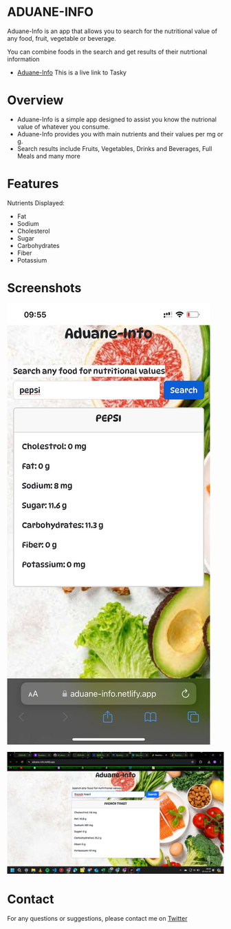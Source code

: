 # ADUANE-INFO

Aduane-Info is an app that allows you to search for the nutritional value of any food, fruit, vegetable or beverage.

You can combine foods in the search and get results of their nutrtional information

- [Aduane-Info](https://aduane-info.netlify.app/) This is a live link to Tasky

# Overview
- Aduane-Info is a simple app designed to assist you know the nutrional value of whatever you consume.
- Aduane-Info provides you with main nutrients and their values per mg or g.
- Search results include Fruits, Vegetables, Drinks and Beverages, Full Meals and many more

# Features
Nutrients Displayed:
- Fat
- Sodium
- Cholesterol
- Sugar
- Carbohydrates
- Fiber
- Potassium

# Screenshots
![mobile](./screenshots/photo_2024-06-25_09-56-06.jpg)

![web](./screenshots/Screenshot%202024-06-25%20095914.png)



# Contact
For any questions or suggestions, please contact me on [Twitter](https://twitter.com/_02ahmed)